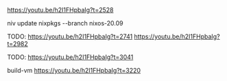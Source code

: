 

https://youtu.be/h2I1FHpbaIg?t=2528

niv update nixpkgs --branch nixos-20.09


TODO:
https://youtu.be/h2I1FHpbaIg?t=2741
https://youtu.be/h2I1FHpbaIg?t=2982


TODO:
https://youtu.be/h2I1FHpbaIg?t=3041

build-vm
https://youtu.be/h2I1FHpbaIg?t=3220
